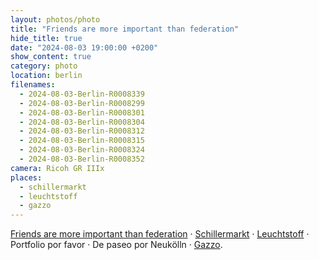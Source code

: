 ```yaml
---
layout: photos/photo
title: "Friends are more important than federation"
hide_title: true
date: "2024-08-03 19:00:00 +0200"
show_content: true
category: photo
location: berlin
filenames:
  - 2024-08-03-Berlin-R0008339
  - 2024-08-03-Berlin-R0008299
  - 2024-08-03-Berlin-R0008301
  - 2024-08-03-Berlin-R0008304
  - 2024-08-03-Berlin-R0008312
  - 2024-08-03-Berlin-R0008315
  - 2024-08-03-Berlin-R0008324
  - 2024-08-03-Berlin-R0008352
camera: Ricoh GR IIIx
places:
  - schillermarkt
  - leuchtstoff
  - gazzo
---
```


[Friends are more important than federation](https://indieweb.org/POSSE) &middot; [Schillermarkt](/maps/berlin/schillermarkt) &middot; [Leuchtstoff](/maps/berlin/leuchtstoff) &middot; Portfolio por favor &middot; De paseo por Neukölln &middot; [Gazzo](/maps/berlin/gazzo).
